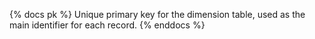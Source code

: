 {% docs pk %}
Unique primary key for the dimension table, used as the main identifier for each record.
{% enddocs %}
